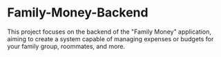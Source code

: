 # Family-Money-Backend
This project focuses on the backend of the "Family Money" application, aiming to create a system capable of managing expenses or budgets for your family group, roommates, and more.
